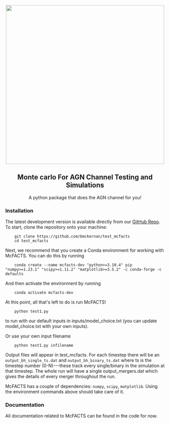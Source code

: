 <p align="center">
    <img width="500", src="https://www.google.com">
    <!-- put our logo here instead of google -->
</p>

<h2 align="center">
    <b>M</b>onte <b>c</b>arlo <b>F</b>or <b>A</b>GN <b>C</b>hannel <b>T</b>esting and <b>S</b>imulations
    <br>
    <!-- <a href="https://github.com/TeamLEGWORK/LEGWORK-paper">
        <img src="https://img.shields.io/badge/release paper-repo-blue.svg?style=flat&logo=GitHub" alt="Read the article"/>
    </a>
    <a href="https://codecov.io/gh/TeamLEGWORK/LEGWORK">
        <img src="https://codecov.io/gh/TeamLEGWORK/LEGWORK/branch/main/graph/badge.svg?token=FUG4RFYCWX"/>
    </a>
    <a href='https://legwork.readthedocs.io/en/latest/?badge=latest'>
        <img src='https://readthedocs.org/projects/legwork/badge/?version=latest' alt='Documentation Status' />
    </a>
    <a href="https://ascl.net/2111.007">
        <img src="https://img.shields.io/badge/ascl-2111.007-blue.svg?colorB=262255" alt="ascl:2111.007" />
    </a>
    <a href="mailto:tomjwagg@gmail.com?cc=kbreivik@flatironinstitute.org">
        <img src="https://img.shields.io/badge/contact-authors-blueviolet.svg?style=flat" alt="Email the authors"/>
    </a> -->
</h2>

<p align="center">
    A python package that does the AGN channel for you!
</p>

### Installation

The latest development version is available directly from our [GitHub Repo](https://github.com/bmckernan/test_mcfacts). To start, clone the repository onto your machine:

```
    git clone https://github.com/bmckernan/test_mcfacts
    cd test_mcfacts
```
Next, we recommend that you create a Conda environment for working with McFACTS.
You can do this by running

```
    conda create --name mcfacts-dev "python>=3.10.4" pip "numpy>=1.23.1" "scipy>=1.11.2" "matplotlib>=3.5.2" -c conda-forge -c defaults
```

And then activate the environment by running

```
    conda activate mcfacts-dev
```

At this point, all that's left to do is run McFACTS!

```
    python test1.py
```
to run with our default inputs in inputs/model_choice.txt (you can update model_choice.txt with your own inputs).

Or use your own input filename

```
    python test1.py infilename
```

Output files will appear in test_mcfacts. For each timestep there will be an `output_bh_single_ts.dat` and `output_bh_binary_ts.dat` where ts is the timestep number (0-N)---these track every single/binary in the simulation at that timestep. The whole run will have a single output_mergers.dat which gives the details of every merger throughout the run.

<!-- Put simply? `pip install legwork`! But we recommend creating a conda environment first to ensure everything goes smoothly! Check out the installation instructions [here](https://legwork.readthedocs.io/en/latest/install.html) to learn exactly how to install LEGWORK -->

McFACTS has a couple of dependencies: `numpy`, `scipy`, `matplotlib`. Using the environment commands above should take care of it.
<!-- (see [requirements.txt](requirements.txt) for the exact version requirements). -->

### Documentation
All documentation related to McFACTS can be found in the code for now.
<!-- [at this link](https://legwork.readthedocs.io/en/latest/) -->

<!-- ### Other quick links
- [Quickstart](https://legwork.readthedocs.io/en/latest/notebooks/Quickstart.html) - New to LEGWORK? Try out our quickstart tutorial!
- [Tutorials](https://legwork.readthedocs.io/en/latest/tutorials.html) - Learn more about what you can do with LEGWORK with our tutorials!
- [Citing LEGWORK](https://legwork.readthedocs.io/en/latest/cite.html) - If you're using LEGWORK for a scientific publication please follow the link for citation intstructions
- [Demos](https://legwork.readthedocs.io/en/latest/demos.html) - Want to see what LEGWORK is capable of? Check out our demos!
- [API reference](https://legwork.readthedocs.io/en/latest/modules.html) - Wondering how you should use a particular function? Go take a look at our full API reference!
- [Feature requests](https://github.com/TeamLEGWORK/LEGWORK/issues/new) - Do you have an idea for adding something to LEGWORK? Create an issue [here](https://github.com/TeamLEGWORK/LEGWORK/issues/new) and let us know! Or, even better, make the change yourself and create a [pull request](https://github.com/TeamLEGWORK/LEGWORK/pulls)!
- [Bug reporting](https://github.com/TeamLEGWORK/LEGWORK/issues/new) - If you see a bug we would love to know about it! Please create an issue [here](https://github.com/TeamLEGWORK/LEGWORK/issues/new)!
- [Release paper](https://arxiv.org/abs/2111.08717) - The LEGWORK release paper is now on the ArXiv and you can also view it directly [in GitHub](https://github.com/TeamLEGWORK/LEGWORK-paper) if you prefer! -->
